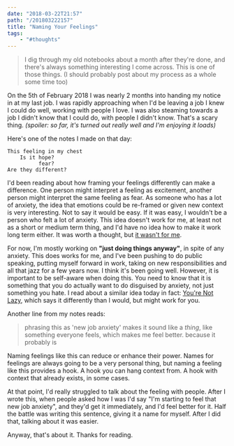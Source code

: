 ```yaml
---
date: "2018-03-22T21:57"
path: "/201803222157"
title: "Naming Your Feelings"
tags:
    - "#thoughts"
---
```


> I dig through my old notebooks about a month after they're done, and there's always something interesting I come across. This is one of those things. (I should probably post about my process as a whole some time too)

On the 5th of February 2018 I was nearly 2 months into handing my notice in at my last job. I was rapidly approaching when I'd be leaving a job I knew I could do well, working with people I love. I was also steaming towards a job I didn't know that I could do, with people I didn't know. That's a scary thing. _(spoiler: so far, it's turned out really well and I'm enjoying it loads)_

Here's one of the notes I made on that day:

```
This feeling in my chest
    Is it hope?
          fear?
Are they different?
```

I'd been reading about how framing your feelings differently can make a difference. One person might interpret a feeling as excitement, another person might interpret the same feeling as fear. As someone who has a lot of anxiety, the idea that emotions could be re-framed or given new context is very interesting. Not to say it would be easy. If it was easy, I wouldn't be a person who felt a lot of anxiety. This idea doesn't work for me, at least not as a short or medium term thing, and I'd have no idea how to make it work long term either. It was worth a thought, but [it wasn't for me](https://austinkleon.com/2016/10/18/it-wasnt-for-me/).

For now, I'm mostly working on **"just doing things anyway"**, in spite of any anxiety. This does works for me, and I've been pushing to do public speaking, putting myself forward in work, taking on new responsibilities and all that jazz for a few years now. I think it's been going well. However, it is important to be self-aware when doing this. You need to know that it is something that you do actually want to do disguised by anxiety, not just something you hate. I read about a similar idea today in fact: [You're Not Lazy](https://medium.com/personal-growth/youre-not-lazy-7e357516c007), which says it differently than I would, but might work for you.

Another line from my notes reads:

> phrasing this as 'new job anxiety' makes it sound like a *thing*, like something everyone feels, which makes me feel better. because it probably is

Naming feelings like this can reduce or enhance their power. Names for feelings are always going to be a very personal thing, but naming a feeling like this provides a hook. A hook you can hang context from. A hook with context that already exists, in some cases.

At that point, I'd really struggled to talk about the feeling with people. After  I wrote this, when people asked how I was I'd say "I'm starting to feel that new job anxiety", and they'd get it immediately, and I'd feel better for it. Half the battle was writing this sentence, giving it a name for myself. After I did that, talking about it was easier.

Anyway, that's about it. Thanks for reading.
